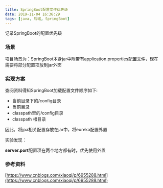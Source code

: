 ```yaml
---
title: SpringBoot配置文件优先级
date: 2019-11-04 16:36:29
tags: [java, 后端, SpringBoot]
---
```


记录SpringBoot的配置优先级



<!-- more -->



### 场景

项目场景为：SpringBoot本身jar中附带有application.properties配置文件，现在需要将部分配置项放到jar外面

### 实现方案 


查阅资料得知SpringBoot加载配置文件顺序如下:
- 当前目录下的/config目录
- 当前目录
- classpath里的/config目录
- classpath 根目录


因此，将jpa相关配置存放在jar中，将eureka配置外置

实验发现：

**server.port**配置项在两个地方都有时，优先使用外置







### 参考资料

[https://www.cnblogs.com/xiaoqi/p/6955288.html](https://www.cnblogs.com/xiaoqi/p/6955288.html)